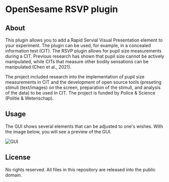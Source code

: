 # OpenSesame RSVP plugin

## About

This plugin allows you to add a Rapid Servial Visual Presentation element to your experiment.
The plugin can be used, for example, in a concealed information test (CIT). The RSVP plugin
allows for pupil size measurements during a CIT. Previous research has shown that pupil size 
cannot be actively manipulated, while CITs that measure other bodily sensations can be 
manipulated (Chen et al., 2021). 

The project included research into the implementation of pupil size measurements in CIT and
the development of open source tools (preseting stimuli (text/images) on the screen, 
preparation of the stimuli, and analysis of the data) to be used in CIT. The project is 
funded by Police & Science (Politie & Wetenschap). 


## Usage

The GUI shows several elements that can be adjusted to one's wishes. With the image below,
you will see a preview of the GUI.

![GUI](/Users/lotwolters/Library/CloudStorage/OneDrive-Personal/ACN/Internship/GUI.png)

## License

No rights reserved. All files in this repository are released into the public domain.